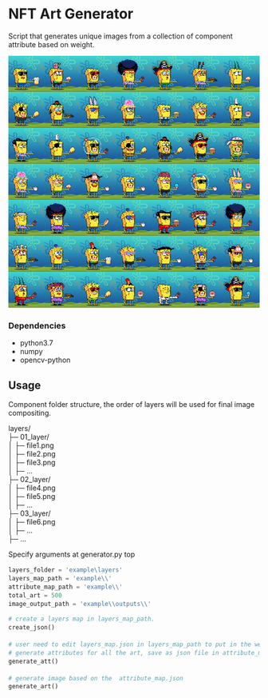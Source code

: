 # NFT Art Generator

Script that generates unique images from a collection of component attribute based on weight.

![](example/output.jpg) 

### Dependencies

- python3.7
- numpy
- opencv-python



## Usage
Component folder structure, the order of layers will be used for final image compositing.

layers/  
├─ 01_layer/  
│  ├─ file1.png  
│  ├─ file2.png  
│  ├─ file3.png  
│  ├─ ...  
├─ 02_layer/  
│  ├─ file4.png  
│  ├─ file5.png  
│  ├─ ...  
├─ 03_layer/  
│  ├─ file6.png  
│  ├─ ...  
├─ ...  

Specify arguments at generator.py top
```python
layers_folder = 'example\layers'
layers_map_path = 'example\\'
attribute_map_path = 'example\\'
total_art = 500
image_output_path = 'example\\outputs\\'
```


```python
# create a layers map in layers_map_path.
create_json()

# user need to edit layers_map.json in layers_map_path to put in the weight on each attribute.
# generate attributes for all the art, save as json file in attribute_map_path.
generate_att()

# generate image based on the  attribute_map.json
generate_art()
```



